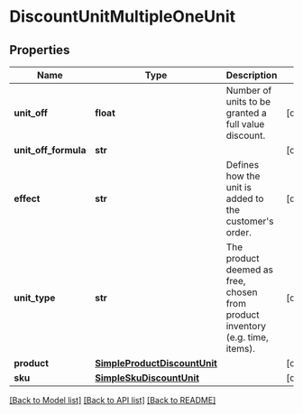 # DiscountUnitMultipleOneUnit


## Properties
Name | Type | Description | Notes
------------ | ------------- | ------------- | -------------
**unit_off** | **float** | Number of units to be granted a full value discount. | [optional] 
**unit_off_formula** | **str** |  | [optional] 
**effect** | **str** | Defines how the unit is added to the customer&#39;s order.   | [optional] 
**unit_type** | **str** | The product deemed as free, chosen from product inventory (e.g. time, items). | [optional] 
**product** | [**SimpleProductDiscountUnit**](SimpleProductDiscountUnit.md) |  | [optional] 
**sku** | [**SimpleSkuDiscountUnit**](SimpleSkuDiscountUnit.md) |  | [optional] 

[[Back to Model list]](../README.md#documentation-for-models) [[Back to API list]](../README.md#documentation-for-api-endpoints) [[Back to README]](../README.md)


